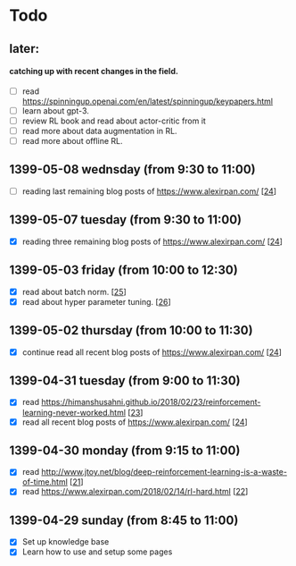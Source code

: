 # Todo
## later:
#### catching up with recent changes in the field.
- [ ] read https://spinningup.openai.com/en/latest/spinningup/keypapers.html
- [ ] learn about gpt-3.
- [ ] review RL book and read about actor-critic from it
- [ ] read more about data augmentation in RL.
- [ ] read more about offline RL.

## 1399-05-08 wednsday (from 9:30 to 11:00)
- [ ] reading last remaining blog posts of https://www.alexirpan.com/ [[24]]

## 1399-05-07 tuesday (from 9:30 to 11:00)
- [x] reading three remaining blog posts of https://www.alexirpan.com/ [[24]]

## 1399-05-03 friday (from 10:00 to 12:30)
- [x] read about batch norm. [[25]]
- [x] read about hyper parameter tuning. [[26]]

## 1399-05-02 thursday (from 10:00 to 11:30)
- [x] continue read all recent blog posts of https://www.alexirpan.com/ [[24]]

## 1399-04-31 tuesday (from 9:00 to 11:30)
- [x] read https://himanshusahni.github.io/2018/02/23/reinforcement-learning-never-worked.html [[23]]
- [x] read all recent blog posts of https://www.alexirpan.com/ [[24]]

## 1399-04-30 monday (from 9:15 to 11:00)
- [x] read http://www.jtoy.net/blog/deep-reinforcement-learning-is-a-waste-of-time.html [[21]]
- [x] read https://www.alexirpan.com/2018/02/14/rl-hard.html [[22]]

## 1399-04-29 sunday (from 8:45 to 11:00)
- [x] Set up knowledge base
- [x] Learn how to use and setup some pages

[//begin]: # "Autogenerated link references for markdown compatibility"
[24]: rl-sitations\24 "All blog posts of "
[25]: rl-sitations\25 "25"
[26]: rl-sitations\26 "26"
[23]: rl-sitations\23 "Reinforcement Learning never worked, and 'deep' only helped a bit"
[21]: rl-sitations\21 "Deep Reinforcement Learning is a waste of time"
[22]: rl-sitations\22 "Deep Reinforcement Learning Doesn't Work Yet"
[//end]: # "Autogenerated link references"